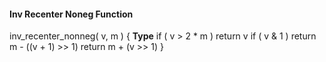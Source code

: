 #### Inv Recenter Noneg Function

<div class="syntax">
inv_recenter_nonneg( v, m ) {                                         <b>Type</b>
    if ( v > 2 * m )
        return v
    if ( v & 1 )
        return m - ((v + 1) >> 1)
    return m + (v >> 1)
}

</div>
